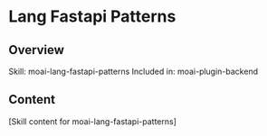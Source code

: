 # Lang Fastapi Patterns

## Overview
Skill: moai-lang-fastapi-patterns
Included in: moai-plugin-backend

## Content
[Skill content for moai-lang-fastapi-patterns]
